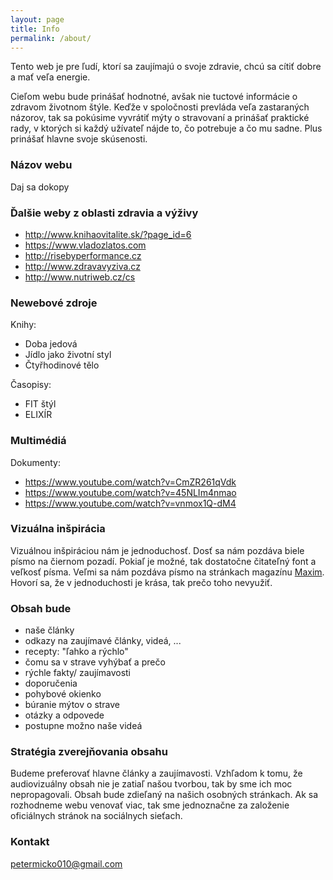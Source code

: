 ```yaml
---
layout: page
title: Info
permalink: /about/
---
```


Tento web je pre ľudí, ktorí sa zaujímajú o svoje zdravie, chcú sa cítiť dobre a mať veľa energie.

Cieľom webu bude prinášať hodnotné, avšak nie tuctové informácie o zdravom životnom štýle. Keďže v spoločnosti prevláda veľa zastaraných názorov, tak sa pokúsime  vyvrátiť mýty o stravovaní a prinášať praktické rady, v ktorých si každý užívateľ nájde to, čo potrebuje a čo mu sadne. Plus prinášať hlavne svoje skúsenosti.

### Názov webu
Daj sa dokopy

### Ďalšie weby z oblasti zdravia a výživy

* http://www.knihaovitalite.sk/?page_id=6
* https://www.vladozlatos.com
* http://risebyperformance.cz
* http://www.zdravavyziva.cz
* http://www.nutriweb.cz/cs

### Newebové zdroje

Knihy:

* Doba jedová
* Jídlo jako životní styl
* Čtyřhodinové tělo

Časopisy:

* FIT štýl
* ELIXÍR

### Multimédiá

Dokumenty: 

* https://www.youtube.com/watch?v=CmZR261qVdk
* https://www.youtube.com/watch?v=45NLIm4nmao
* https://www.youtube.com/watch?v=vnmox1Q-dM4

### Vizuálna inšpirácia

Vizuálnou inšpiráciou nám je jednoduchosť. Dosť sa nám pozdáva biele písmo na čiernom pozadí. Pokiaľ je možné, tak dostatočne čitateľný font a veľkosť písma. Veľmi sa nám pozdáva písmo na stránkach magazínu [Maxim](http://www.maxim.com/). Hovorí sa, že v jednoduchosti je krása, tak prečo toho nevyužiť.

### Obsah bude
* naše články
* odkazy na zaujímavé články, videá, ...
* recepty: "ľahko a rýchlo"
* čomu sa v strave vyhýbať a prečo
* rýchle fakty/ zaujímavosti
* doporučenia
* pohybové okienko
* búranie mýtov o strave
* otázky a odpovede
* postupne možno naše videá

### Stratégia zverejňovania obsahu

Budeme preferovať hlavne články a zaujímavosti. Vzhľadom k tomu, že audiovizuálny obsah nie je zatiaľ našou tvorbou, tak by sme ich moc nepropagovali.
Obsah bude zdieľaný na našich osobných stránkach. Ak sa rozhodneme webu venovať viac, tak sme jednoznačne za založenie oficiálnych stránok na sociálnych sieťach.

### Kontakt

[petermicko010@gmail.com](mailto:petermicko010@gmail.com)
